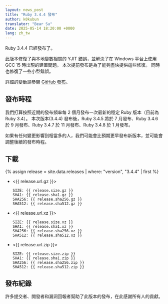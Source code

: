 ```yaml
---
layout: news_post
title: "Ruby 3.4.4 發布"
author: k0kubun
translator: "Bear Su"
date: 2025-05-14 18:20:00 +0000
lang: zh_tw
---
```


Ruby 3.4.4 已經發布了。

此版本修復了與本地變數相關的 YJIT 錯誤，並解決了在 Windows 平台上使用 GCC 15 時出現的建置問題。
本次提前發布是為了能夠盡快提供這些修復。
同時也修復了一些小型錯誤。

詳細的變動請參閱 [GitHub 發布](https://github.com/ruby/ruby/releases/tag/v3_4_4)。

## 發布時程

我們打算按照近期的發布頻率每 2 個月發布一次最新的穩定 Ruby 版本（目前為 Ruby 3.4）。
本次版本(3.4.4) 發布後，Ruby 3.4.5 將於 7 月發布、Ruby 3.4.6 於 9 月發布、Ruby 3.4.7 於 11 月發布、Ruby 3.4.8 於 1 月發布。

如果有任何變更影響到相當多的人，我們可能會比預期更早發布新版本，並可能會調整後續的發布時程。

## 下載

{% assign release = site.data.releases | where: "version", "3.4.4" | first %}

* <{{ release.url.gz }}>

      SIZE: {{ release.size.gz }}
      SHA1: {{ release.sha1.gz }}
      SHA256: {{ release.sha256.gz }}
      SHA512: {{ release.sha512.gz }}

* <{{ release.url.xz }}>

      SIZE: {{ release.size.xz }}
      SHA1: {{ release.sha1.xz }}
      SHA256: {{ release.sha256.xz }}
      SHA512: {{ release.sha512.xz }}

* <{{ release.url.zip }}>

      SIZE: {{ release.size.zip }}
      SHA1: {{ release.sha1.zip }}
      SHA256: {{ release.sha256.zip }}
      SHA512: {{ release.sha512.zip }}

## 發布紀錄

許多提交者、開發者和漏洞回報者幫助了此版本的發布，在此感謝所有人的貢獻。
